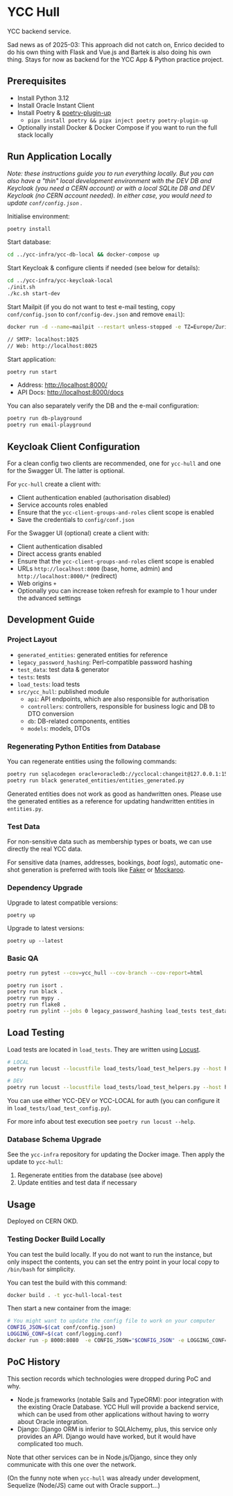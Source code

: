 # YCC Hull

YCC backend service.

Sad news as of 2025-03: This approach did not catch on, Enrico decided to do his own thing with Flask and Vue.js and Bartek is also doing his own thing. Stays for now as backend for the YCC App & Python practice project.

## Prerequisites

- Install Python 3.12
- Install Oracle Instant Client
- Install Poetry & [poetry-plugin-up](https://github.com/MousaZeidBaker/poetry-plugin-up)
  - `pipx install poetry && pipx inject poetry poetry-plugin-up`
- Optionally install Docker & Docker Compose if you want to run the full stack locally

## Run Application Locally

_Note: these instructions guide you to run everything locally. But you can also have a "thin" local development environment with the DEV DB and Keycloak (you need a CERN account) or with a local SQLite DB and DEV Keycloak (no CERN account needed). In either case, you would need to update `conf/config.json` ._

Initialise environment:

```sh
poetry install
```

Start database:

```sh
cd ../ycc-infra/ycc-db-local && docker-compose up
```

Start Keycloak & configure clients if needed (see below for details):

```sh
cd ../ycc-infra/ycc-keycloak-local
./init.sh
./kc.sh start-dev
```

Start Mailpit (if you do not want to test e-mail testing, copy `conf/config.json` to `conf/config-dev.json` and remove `email`):

```sh
docker run -d --name=mailpit --restart unless-stopped -e TZ=Europe/Zurich -p 8025:8025 -p 1025:1025 axllent/mailpit

// SMTP: localhost:1025
// Web: http://localhost:8025
```

Start application:

```sh
poetry run start
```

- Address: [http://localhost:8000/](http://localhost:8000/)
- API Docs: [http://localhost:8000/docs](http://localhost:8000/docs)

You can also separately verify the DB and the e-mail configuration:

```sh
poetry run db-playground
poetry run email-playground
```

## Keycloak Client Configuration

For a clean config two clients are recommended, one for `ycc-hull` and one for the Swagger UI. The latter is optional.

For `ycc-hull` create a client with:

- Client authentication enabled (authorisation disabled)
- Service accounts roles enabled
- Ensure that the `ycc-client-groups-and-roles` client scope is enabled
- Save the credentials to `config/conf.json`

For the Swagger UI (optional) create a client with:

- Client authentication disabled
- Direct access grants enabled
- Ensure that the `ycc-client-groups-and-roles` client scope is enabled
- URLs `http://localhost:8000` (base, home, admin) and `http://localhost:8000/*` (redirect)
- Web origins `+`
- Optionally you can increase token refresh for example to 1 hour under the advanced settings

## Development Guide

### Project Layout

- `generated_entities`: generated entities for reference
- `legacy_password_hashing`: Perl-compatible password hashing
- `test_data`: test data & generator
- `tests`: tests
- `load_tests`: load tests
- `src/ycc_hull`: published module
  - `api`: API endpoints, which are also responsible for authorisation
  - `controllers`: controllers, responsible for business logic and DB to DTO conversion
  - `db`: DB-related components, entities
  - `models`: models, DTOs

### Regenerating Python Entities from Database

You can regenerate entities using the following commands:

```sh
poetry run sqlacodegen oracle+oracledb://ycclocal:changeit@127.0.0.1:1521/XE --outfile generated_entities/entities_generated.py
poetry run black generated_entities/entities_generated.py
```

Generated entities does not work as good as handwritten ones. Please use the generated entities as a reference for updating handwritten entities in `entities.py`.

### Test Data

For non-sensitive data such as membership types or boats, we can use directly the real YCC data.

For sensitive data (names, addresses, bookings, _boat logs_), automatic one-shot generation is preferred with tools like [Faker](https://faker.readthedocs.io) or [Mockaroo](https://www.mockaroo.com/).

### Dependency Upgrade

Upgrade to latest compatible versions:

`poetry up`

Upgrade to latest versions:

`poetry up --latest`

### Basic QA

```sh
poetry run pytest --cov=ycc_hull --cov-branch --cov-report=html

poetry run isort .
poetry run black .
poetry run mypy .
poetry run flake8 .
poetry run pylint --jobs 0 legacy_password_hashing load_tests test_data tests ycc_hull
```

## Load Testing

Load tests are located in `load_tests`. They are written using [Locust](https://locust.io/).

```sh
# LOCAL
poetry run locust --locustfile load_tests/load_test_helpers.py --host http://localhost:8000

# DEV
poetry run locust --locustfile load_tests/load_test_helpers.py --host https://ycc-hull-dev.web.cern.ch
```

You can use either YCC-DEV or YCC-LOCAL for auth (you can configure it in `load_tests/load_test_config.py`).

For more info about test execution see `poetry run locust --help`.

### Database Schema Upgrade

See the `ycc-infra` repository for updating the Docker image. Then apply the update to `ycc-hull`:

1. Regenerate entities from the database (see above)
2. Update entities and test data if necessary

## Usage

Deployed on CERN OKD.

### Testing Docker Build Locally

You can test the build locally. If you do not want to run the instance, but only inspect the contents, you can set the entry point in your local copy to `/bin/bash` for simplicity.

You can test the build with this command:

```sh
docker build . -t ycc-hull-local-test
```

Then start a new container from the image:

```sh
# You might want to update the config file to work on your computer
CONFIG_JSON=$(cat conf/config.json)
LOGGING_CONF=$(cat conf/logging.conf)
docker run -p 8000:8080  -e CONFIG_JSON="$CONFIG_JSON" -e LOGGING_CONF="$LOGGING_CONF" -it ycc-hull-local-test
```

## PoC History

This section records which technologies were dropped during PoC and why.

- Node.js frameworks (notable Sails and TypeORM): poor integration with the existing Oracle Database. YCC Hull will
  provide a backend service, which can be used from other applications without having to worry about Oracle
  integration.
- Django: Django ORM is inferior to SQLAlchemy, plus, this service only provides an API. Django would have worked, but
  it would have complicated too much.

Note that other services can be in Node.js/Django, since they only communicate with this one over the network.

(On the funny note when `ycc-hull` was already under development, Sequelize (Node/JS) came out with Oracle support...)
